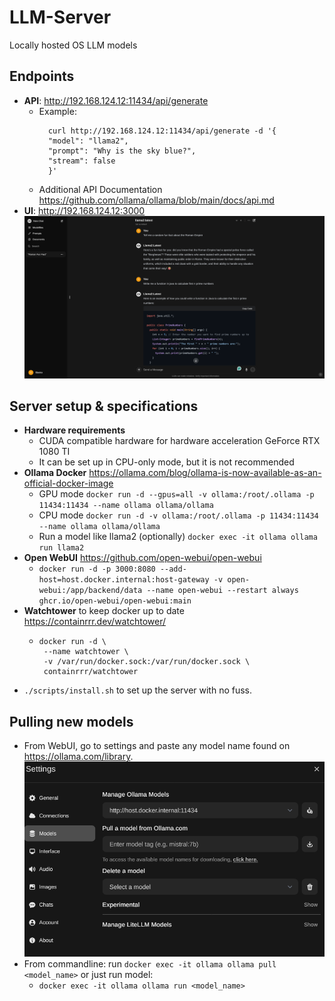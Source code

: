 # LLM-Server
Locally hosted OS LLM models
## Endpoints
 - **API**: http://192.168.124.12:11434/api/generate
   - Example: 
       ```
         curl http://192.168.124.12:11434/api/generate -d '{
         "model": "llama2",
         "prompt": "Why is the sky blue?",
         "stream": false
         }'
       ```
   - Additional API Documentation https://github.com/ollama/ollama/blob/main/docs/api.md
 - **UI**: http://192.168.124.12:3000
  ![screenshot](documentation/screenshot.png)

## Server setup & specifications
 - **Hardware requirements**
    - CUDA compatible hardware for hardware acceleration GeForce RTX 1080 TI
    - It can be set up in CPU-only mode, but it is not recommended
 - **Ollama Docker** https://ollama.com/blog/ollama-is-now-available-as-an-official-docker-image
   - GPU mode `docker run -d --gpus=all -v ollama:/root/.ollama -p 11434:11434 --name ollama ollama/ollama`
   - CPU mode `docker run -d -v ollama:/root/.ollama -p 11434:11434 --name ollama ollama/ollama`
   - Run a model like llama2 (optionally) `docker exec -it ollama ollama run llama2`
 - **Open WebUI** https://github.com/open-webui/open-webui
   - `docker run -d -p 3000:8080 --add-host=host.docker.internal:host-gateway -v open-webui:/app/backend/data --name open-webui --restart always ghcr.io/open-webui/open-webui:main`
 - **Watchtower** to keep docker up to date https://containrrr.dev/watchtower/
   - ```
     docker run -d \
      --name watchtower \
      -v /var/run/docker.sock:/var/run/docker.sock \
      containrrr/watchtower
     ```
 - `./scripts/install.sh` to set up the server with no fuss.
## Pulling new models
 - From WebUI, go to settings and paste any model name found on https://ollama.com/library.
  ![img.png](documentation/img.png)
 - From commandline: run `docker exec -it ollama ollama pull <model_name>` or just run model:
   - `docker exec -it ollama ollama run <model_name>`